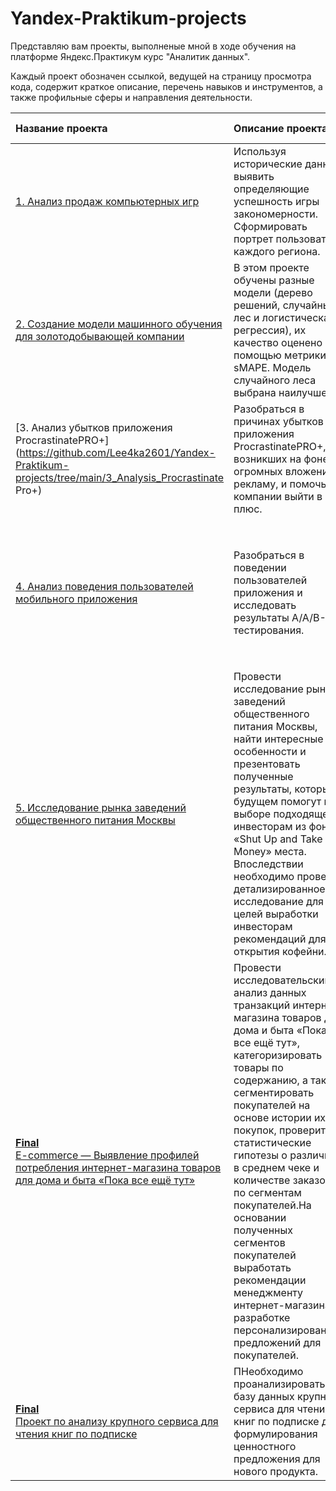 # Yandex-Praktikum-projects
Представляю вам проекты, выполненые мной в ходе обучения на платформе Яндекс.Практикум курс "Аналитик данных".

Каждый проект обозначен ссылкой, ведущей на страницу просмотра кода, содержит краткое описание, перечень навыков и инструментов, а также профильные сферы и направления деятельности.


|Название проекта|Описание проекта|Навыки и инструменты|Сферы деятельности|Направления деятельности|
|:-|:-|:-|:-|:-|
|[1. Анализ продаж компьютерных игр](https://github.com/Lee4ka2601/Yandex-Praktikum-projects/tree/main/1_Computer_games)|Используя исторические данные, выявить определяющие успешность игры закономерности. Сформировать портрет пользователя каждого региона.|`Python`, `Pandas`, `Matplotlib`,<br />`Исследовательский анализ данных`, <br />`Визуализация данных`, `Предобработка данных`|Gamedev, Интернет-магазины|Маркетинг-аналитик, <br />Data Analyst|
|[2. Создание модели машинного обучения для золотодобывающей компании](https://github.com/Lee4ka2601/Yandex-Praktikum-projects/tree/main/2_Gold_recovery)|В этом проекте обучены разные модели (дерево решений, cлучайный лес и логистическая регрессия), их качество оценено с помощью метрики sMAPE. Модель случайного леса выбрана наилучшей.  |`Python`, `Pandas`,`Машинное обучение`|Промышленное производство|Data Sciense,  <br />Data Analyst|
|[3. Анализ убытков приложения ProcrastinatePRO+](https://github.com/Lee4ka2601/Yandex-Praktikum-projects/tree/main/3_Analysis_Procrastinate Pro+)|Разобраться в причинах убытков приложения ProcrastinatePRO+, возникших на фоне огромных вложений в рекламу, и помочь компании выйти в плюс.|`Python`, `Pandas`, `Matplotlib`, `когортный анализ`, `юнит-экономика`, `продуктовые метрики`|Интернет-сервисы, Стартапы|Маркетинг-аналитик, Продуктовый аналитик|
|[4. Анализ поведения пользователей мобильного приложения](https://github.com/Lee4ka2601/Yandex-Praktikum-projects/tree/main/4_User_behavior_mob_apps)|Разобраться в поведении пользователей приложения и исследовать результаты А/А/В-тестирования.|`Python`, `Pandas`, `Matplotlib`, `Seaborn`,  `событийная аналитика`, `продуктовые метрики`, `A/B-тестирование`, `проверка статистических гипотез`, `визуализация данных`|Стартапы, Бизнес, Интернет-сервисы|Маркетинг-аналитик, Продуктовый аналитик|
|[5. Исследование рынка заведений общественного питания Москвы](https://github.com/Lee4ka2601/Yandex-Praktikum-projects/tree/main/5_Catering_research_coffe_open)|Провести исследование рынка заведений общественного питания Москвы, найти интересные особенности и презентовать полученные результаты, которые в будущем помогут в выборе подходящего инвесторам из фонда «Shut Up and Take My Money» места. Впоследствии необходимо провести детализированное исследование для целей выработки инвесторам рекомендаций для открытия кофейни.|`Python`, `Pandas`, `Matplotlib`, `Seaborn`, `Plotly`, `визуализация данных`|Стартапы, Бизнес|Маркетинг-аналитик, Data Analyst, Аналитик (универсал)|
|[**Final** <br /> E-commerce — Выявление профилей потребления интернет-магазина товаров для дома и быта «Пока все ещё тут»](https://github.com/Lee4ka2601/Yandex-Praktikum-projects/tree/main/6_Final__project/Final_e-commerce)|Провести исследовательский анализ данных транзакций интернет-магазина товаров для дома и быта «Пока все ещё тут», категоризировать товары по содержанию, а также сегментировать покупателей на основе истории их покупок, проверить статистические гипотезы о различиях в среднем чеке и количестве заказов по сегментам покупателей.На основании полученных сегментов покупателей выработать рекомендации менеджменту интернет-магазина по разработке персонализированных предложений для покупателей.|`Python`, `Pandas`, `Matplotlib`,  `Seaborn`, `исследовательский анализ данных`,`сегментация покупателей(RFM-анализ)`, `визуализация данных`, `оценка пользовательской активности`|Бизнес, Интернет-сервисы|Data Analyst, Аналитик (универсал), Продуктовый аналитик|
|[**Final** <br /> Проект по анализу крупного сервиса для чтения книг по подписке](https://github.com/Lee4ka2601/Yandex-Praktikum-projects/tree/main/6_Final__project/Final_SQL)|ПНеобходимо проанализировать базу данных крупного сервиса для чтения книг по подписке для формулирования ценностного предложения для нового продукта.|`Pandas`,`SQL`|Стартапы, Бизнес, Интернет-сервисы|Data Analyst, Аналитик (универсал)|
